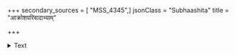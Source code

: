 +++
secondary_sources = [ "MSS_4345",]
jsonClass = "Subhaashita"
title = "आक्रोशपरिवादाभ्याम्"

+++

<details><summary>Text</summary>

आक्रोशपरिवादाभ्यां विहिंसन्त्यबुधा बुधान्।  
वक्ता पापमुपादत्ते क्षममाणो विमुच्यते॥
</details>

